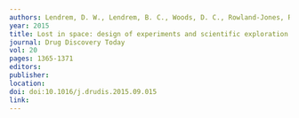 ```yaml
---
authors: Lendrem, D. W., Lendrem, B. C., Woods, D. C., Rowland-Jones, R., Burke, M., Chatfield, M., Isaacs, J. D. and Owen, M. R. 
year: 2015 
title: Lost in space: design of experiments and scientific exploration in a {H}ogarth universe 
journal: Drug Discovery Today 
vol: 20 
pages: 1365-1371 
editors: 
publisher: 
location: 
doi: doi:10.1016/j.drudis.2015.09.015 
link: 
---
```

 
